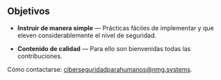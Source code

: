 Objetivos
------------

* **Instruir de manera simple** — Prácticas fáciles de implementar y que eleven considerablemente el nivel de seguridad.

* **Contenido de calidad** — Para ello son bienvenidas todas las contribuciones.

Cómo contactarse: [ciberseguridadparahumanos@nmg.systems](mailto:ciberseguridadparahumanos@nmg.systems).
